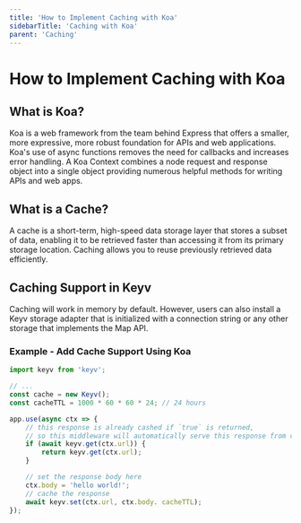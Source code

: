 ```yaml
---
title: 'How to Implement Caching with Koa'
sidebarTitle: 'Caching with Koa'
parent: 'Caching'
---
```


# How to Implement Caching with Koa

## What is Koa?
Koa is a web framework from the team behind Express that offers a smaller, more expressive, more robust foundation for APIs and web applications. Koa's use of async functions removes the need for callbacks and increases error handling. A Koa Context combines a node request and response object into a single object providing numerous helpful methods for writing APIs and web apps.

## What is a Cache?
A cache is a short-term, high-speed data storage layer that stores a subset of data, enabling it to be retrieved faster than accessing it from its primary storage location. Caching allows you to reuse previously retrieved data efficiently.

## Caching Support in Keyv
Caching will work in memory by default. However, users can also install a Keyv storage adapter that is initialized with a connection string or any other storage that implements the Map API.

### Example - Add Cache Support Using Koa

```js
import keyv from 'keyv';

// ...
const cache = new Keyv();
const cacheTTL = 1000 * 60 * 60 * 24; // 24 hours

app.use(async ctx => {
    // this response is already cashed if `true` is returned,
    // so this middleware will automatically serve this response from cache
    if (await keyv.get(ctx.url)) {
        return keyv.get(ctx.url);
    }

    // set the response body here
    ctx.body = 'hello world!';
    // cache the response
    await keyv.set(ctx.url, ctx.body. cacheTTL);
});
```